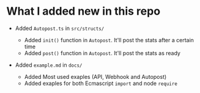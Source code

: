 # What I added new in this repo
  
- Added `Autopost.ts` in `src/structs/`
  - Added `init()` function in `Autopost`. It'll post the stats after a certain time
  - Added `post()` function in `Autopost`. It'll post the stats as ready

- Added `example.md` in `docs/`
  - Added Most used exaples (API, Webhook and Autopost)
  - Added exaples for both Ecmascript `import` and node `require`
